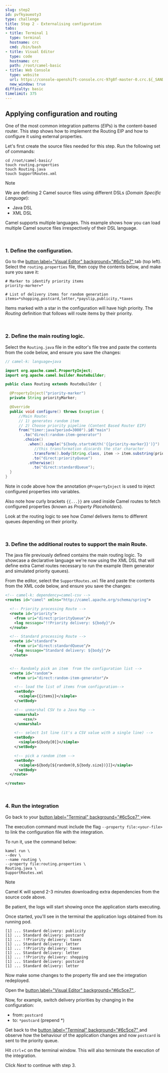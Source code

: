 ```yaml
---
slug: step2
id: pvfkyaueoty3
type: challenge
title: Step 2 - Externalising configuration
tabs:
- title: Terminal 1
  type: terminal
  hostname: crc
  cmd: /bin/bash
- title: Visual Editor
  type: code
  hostname: crc
  path: /root/camel-basic
- title: Web Console
  type: website
  url: https://console-openshift-console.crc-97g8f-master-0.crc.${_SANDBOX_ID}.instruqt.io/topology/ns/camel-basic?view=graph
  new_window: true
difficulty: basic
timelimit: 375
---
```

## Applying configuration and routing

One of the most common integration patterns (*EIP*s) is the content-based router. This step shows how to implement the Routing EIP and how to configure it using external properties.

Let's first create the source files needed for this step. Run the following set of commands:

```
cd /root/camel-basic/
touch routing.properties
touch Routing.java
touch SupportRoutes.xml

```
> [!NOTE]
> We are defining 2 Camel source files using different DSLs (*Domain Specific Language*):
> - Java DSL
> - XML DSL
>
> Camel supports multiple languages.
> This example shows how you can load multiple Camel source files irrespectively of their DSL language.

<br/>

### 1. Define the configuration.

Go to the [button label="Visual Editor" background="#6c5ce7" ](tab-1) tab (top left). \
Select the `routing.properties` file, then copy the contents below, and make sure you save it:

```properties
# Marker to identify priority items
priority-marker=*

# List of delivery items for random generation
items=*shopping,postcard,letter,*payslip,publicity,*taxes
```

Items marked with a star in the configuration will have high priority. The *Routing* definition that follows will route items by their priority.

<br/>

### 2. Define the main routing logic.

Select the `Routing.java` file in the editor's file tree and paste the contents from the code below, and ensure you save the changes:

```java
// camel-k: language=java

import org.apache.camel.PropertyInject;
import org.apache.camel.builder.RouteBuilder;

public class Routing extends RouteBuilder {

  @PropertyInject("priority-marker")
  private String priorityMarker;

  @Override
  public void configure() throws Exception {
      //Main Route:
      // 1) generates random item
      // 2) Choose priority pipeline (Content Based Router EIP)
      from("timer:java?period=3000").id("main")
        .to("direct:random-item-generator")
        .choice()
          .when().simple("${body.startsWith('{{priority-marker}}')}")
             //this transformation discards the star character
            .transform().body(String.class, item -> item.substring(priorityMarker.length()))
            .to("direct:priorityQueue")
          .otherwise()
            .to("direct:standardQueue");
  }
}
```

Note in code above how the annotation `@PropertyInject` is used to inject configured properties into variables.

Also note how curly brackets `{{...}}` are used inside Camel routes to fetch configured properties (known as *Property Placeholders*).

Look at the routing logic to see how *Camel* delivers items to different queues depending on their priority.

<br/>

### 3. Define the additional routes to support the main Route.

The java file previously defined contains the main routing logic. To showcase a declarative language we're now using the XML DSL that will define extra Camel routes necessary to run the example (Item generator and simulated priority queues).

From the editor, select the `SupportRoutes.xml` file and paste the contents from the XML code below, and ensure you save the changes:

```xml
<!-- camel-k: dependency=camel-csv -->
<routes id="camel" xmlns="http://camel.apache.org/schema/spring">

  <!-- Priority processing Route -->
  <route id="priority">
    <from uri="direct:priorityQueue"/>
    <log message="!!Priority delivery: ${body}"/>
  </route>

  <!-- Standard processing Route -->
  <route id="standard">
    <from uri="direct:standardQueue"/>
    <log message="Standard delivery: ${body}"/>
  </route>


  <!-- Randomly pick an item  from the configuration list -->
  <route id="random">
    <from uri="direct:random-item-generator"/>

    <!-- load the list of items from configuration-->
    <setBody>
      <simple>{{items}}</simple>
    </setBody>

    <!-- unmarshal CSV to a Java Map -->
    <unmarshal>
        <csv/>
    </unmarshal>

    <!-- select 1st line (it's a CSV value with a single line) -->
    <setBody>
      <simple>${body[0]}</simple>
    </setBody>

    <!-- pick a random item -->
    <setBody>
      <simple>${body[${random(0,${body.size})}]}</simple>
    </setBody>
  </route>

</routes>
```

<br/>

### 4. Run the integration

Go back to your [button label="Terminal" background="#6c5ce7" ](tab-0) view.

The execution command must include the flag `--property file:<your-file>` to link the configuration file with the integration.

To run it, use the command below:

```
kamel run \
--dev \
--name routing \
--property file:routing.properties \
Routing.java \
SupportRoutes.xml
```
> [!NOTE]
> Camel K will spend 2-3 minutes downloading extra dependencies from the source code above.
>
> Be patient, the logs will start showing once the application starts executing.

Once started, you'll see in the terminal the application logs obtained from its running pod.

```nocopy
[1] ... Standard delivery: publicity
[1] ... Standard delivery: postcard
[1] ... !!Priority delivery: taxes
[1] ... Standard delivery: letter
[1] ... !!Priority delivery: taxes
[1] ... Standard delivery: letter
[1] ... !!Priority delivery: shopping
[1] ... Standard delivery: postcard
[1] ... Standard delivery: letter
```

Now make some changes to the property file and see the integration redeployed.

Open the [button label="Visual Editor" background="#6c5ce7" ](tab-1).

Now, for example, switch delivery priorities by changing in the configuration:
 - from: `postcard`
 - to: `*postcard` (prepend \*)

Get back to the [button label="Terminal" background="#6c5ce7" ](tab-0) and observe how the behaviour of the application changes and now `postcard` is sent to the priority queue.

Hit `ctrl`+`C` on the terminal window. This will also terminate the execution of the integration.

Click *Next* to continue with step 3.
